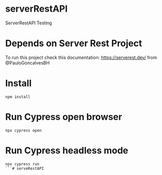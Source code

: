 # serverRestAPI
ServerRestAPI Testing 

# Depends on Server Rest Project
To run this project check this documentation:
https://serverest.dev/ from @PauloGoncalvesBH

# Install
```
npm install
```

# Run Cypress open browser
```
npx cypress open
```

# Run Cypress headless mode
```
npx cypress run
```# serveRestAPI
